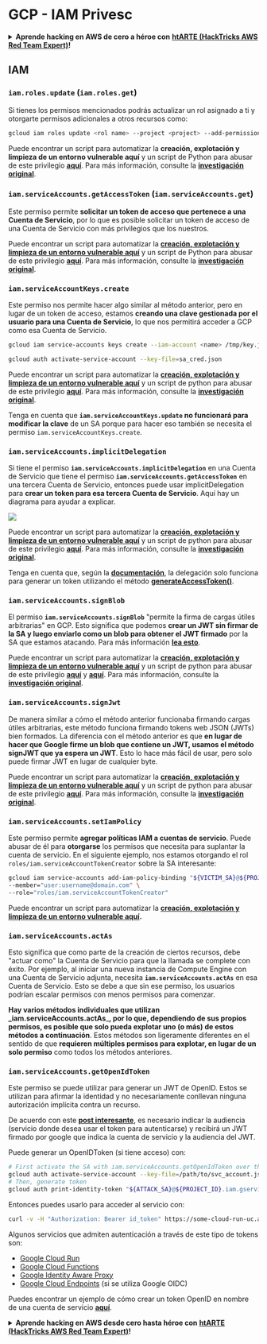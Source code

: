 # GCP - IAM Privesc

<details>

<summary><strong>Aprende hacking en AWS de cero a héroe con</strong> <a href="https://training.hacktricks.xyz/courses/arte"><strong>htARTE (HackTricks AWS Red Team Expert)</strong></a><strong>!</strong></summary>

Otras formas de apoyar a HackTricks:

* Si quieres ver a tu **empresa anunciada en HackTricks** o **descargar HackTricks en PDF**, consulta los [**PLANES DE SUSCRIPCIÓN**](https://github.com/sponsors/carlospolop)!
* Consigue el [**merchandising oficial de PEASS & HackTricks**](https://peass.creator-spring.com)
* Descubre [**La Familia PEASS**](https://opensea.io/collection/the-peass-family), nuestra colección de [**NFTs**](https://opensea.io/collection/the-peass-family) exclusivos
* **Únete al** 💬 [**grupo de Discord**](https://discord.gg/hRep4RUj7f) o al [**grupo de telegram**](https://t.me/peass) o **sígueme** en **Twitter** 🐦 [**@carlospolopm**](https://twitter.com/carlospolopm)**.**
* **Comparte tus trucos de hacking enviando PRs a los repositorios de github de** [**HackTricks**](https://github.com/carlospolop/hacktricks) y [**HackTricks Cloud**](https://github.com/carlospolop/hacktricks-cloud).

</details>

## IAM

### `iam.roles.update` (`iam.roles.get`)

Si tienes los permisos mencionados podrás actualizar un rol asignado a ti y otorgarte permisos adicionales a otros recursos como:
```bash
gcloud iam roles update <rol name> --project <project> --add-permissions <permission>
```
Puede encontrar un script para automatizar la **creación, explotación y limpieza de un entorno vulnerable aquí** y un script de Python para abusar de este privilegio [**aquí**](https://github.com/RhinoSecurityLabs/GCP-IAM-Privilege-Escalation/blob/master/ExploitScripts/iam.roles.update.py). Para más información, consulte la [**investigación original**](https://rhinosecuritylabs.com/gcp/privilege-escalation-google-cloud-platform-part-1/).

### `iam.serviceAccounts.getAccessToken` (`iam.serviceAccounts.get`)

Este permiso permite **solicitar un token de acceso que pertenece a una Cuenta de Servicio**, por lo que es posible solicitar un token de acceso de una Cuenta de Servicio con más privilegios que los nuestros.

Puede encontrar un script para automatizar la [**creación, explotación y limpieza de un entorno vulnerable aquí**](https://github.com/carlospolop/gcp\_privesc\_scripts/blob/main/tests/4-iam.serviceAccounts.getAccessToken.sh) y un script de Python para abusar de este privilegio [**aquí**](https://github.com/RhinoSecurityLabs/GCP-IAM-Privilege-Escalation/blob/master/ExploitScripts/iam.serviceAccounts.getAccessToken.py). Para más información, consulte la [**investigación original**](https://rhinosecuritylabs.com/gcp/privilege-escalation-google-cloud-platform-part-1/).

### `iam.serviceAccountKeys.create`

Este permiso nos permite hacer algo similar al método anterior, pero en lugar de un token de acceso, estamos **creando una clave gestionada por el usuario para una Cuenta de Servicio**, lo que nos permitirá acceder a GCP como esa Cuenta de Servicio.
```bash
gcloud iam service-accounts keys create --iam-account <name> /tmp/key.json

gcloud auth activate-service-account --key-file=sa_cred.json
```
Puede encontrar un script para automatizar la [**creación, explotación y limpieza de un entorno vulnerable aquí**](https://github.com/carlospolop/gcp_privesc_scripts/blob/main/tests/3-iam.serviceAccountKeys.create.sh) y un script de python para abusar de este privilegio [**aquí**](https://github.com/RhinoSecurityLabs/GCP-IAM-Privilege-Escalation/blob/master/ExploitScripts/iam.serviceAccountKeys.create.py). Para más información, consulte la [**investigación original**](https://rhinosecuritylabs.com/gcp/privilege-escalation-google-cloud-platform-part-1/).

Tenga en cuenta que **`iam.serviceAccountKeys.update` no funcionará para modificar la clave** de un SA porque para hacer eso también se necesita el permiso `iam.serviceAccountKeys.create`.

### `iam.serviceAccounts.implicitDelegation`

Si tiene el permiso **`iam.serviceAccounts.implicitDelegation`** en una Cuenta de Servicio que tiene el permiso **`iam.serviceAccounts.getAccessToken`** en una tercera Cuenta de Servicio, entonces puede usar implicitDelegation para **crear un token para esa tercera Cuenta de Servicio**. Aquí hay un diagrama para ayudar a explicar.

![](https://rhinosecuritylabs.com/wp-content/uploads/2020/04/image2-500x493.png)

Puede encontrar un script para automatizar la [**creación, explotación y limpieza de un entorno vulnerable aquí**](https://github.com/carlospolop/gcp_privesc_scripts/blob/main/tests/5-iam.serviceAccounts.implicitDelegation.sh) y un script de python para abusar de este privilegio [**aquí**](https://github.com/RhinoSecurityLabs/GCP-IAM-Privilege-Escalation/blob/master/ExploitScripts/iam.serviceAccounts.implicitDelegation.py). Para más información, consulte la [**investigación original**](https://rhinosecuritylabs.com/gcp/privilege-escalation-google-cloud-platform-part-1/).

Tenga en cuenta que, según la [**documentación**](https://cloud.google.com/iam/docs/understanding-service-accounts), la delegación solo funciona para generar un token utilizando el método [**generateAccessToken()**](https://cloud.google.com/iam/credentials/reference/rest/v1/projects.serviceAccounts/generateAccessToken).

### `iam.serviceAccounts.signBlob`

El permiso **`iam.serviceAccounts.signBlob`** "permite la firma de cargas útiles arbitrarias" en GCP. Esto significa que podemos **crear un JWT sin firmar de la SA y luego enviarlo como un blob para obtener el JWT firmado** por la SA que estamos atacando. Para más información [**lea esto**](https://medium.com/google-cloud/using-serviceaccountactor-iam-role-for-account-impersonation-on-google-cloud-platform-a9e7118480ed).

Puede encontrar un script para automatizar la [**creación, explotación y limpieza de un entorno vulnerable aquí**](https://github.com/carlospolop/gcp_privesc_scripts/blob/main/tests/6-iam.serviceAccounts.signBlob.sh) y un script de python para abusar de este privilegio [**aquí**](https://github.com/RhinoSecurityLabs/GCP-IAM-Privilege-Escalation/blob/master/ExploitScripts/iam.serviceAccounts.signBlob-accessToken.py) y [**aquí**](https://github.com/RhinoSecurityLabs/GCP-IAM-Privilege-Escalation/blob/master/ExploitScripts/iam.serviceAccounts.signBlob-gcsSignedUrl.py). Para más información, consulte la [**investigación original**](https://rhinosecuritylabs.com/gcp/privilege-escalation-google-cloud-platform-part-1/).

### `iam.serviceAccounts.signJwt`

De manera similar a cómo el método anterior funcionaba firmando cargas útiles arbitrarias, este método funciona firmando tokens web JSON (JWTs) bien formados. La diferencia con el método anterior es que **en lugar de hacer que Google firme un blob que contiene un JWT, usamos el método signJWT que ya espera un JWT**. Esto lo hace más fácil de usar, pero solo puede firmar JWT en lugar de cualquier byte.

Puede encontrar un script para automatizar la [**creación, explotación y limpieza de un entorno vulnerable aquí**](https://github.com/carlospolop/gcp_privesc_scripts/blob/main/tests/7-iam.serviceAccounts.signJWT.sh) y un script de python para abusar de este privilegio [**aquí**](https://github.com/RhinoSecurityLabs/GCP-IAM-Privilege-Escalation/blob/master/ExploitScripts/iam.serviceAccounts.signJWT.py). Para más información, consulte la [**investigación original**](https://rhinosecuritylabs.com/gcp/privilege-escalation-google-cloud-platform-part-1/).

### `iam.serviceAccounts.setIamPolicy` <a href="#iam.serviceaccounts.setiampolicy" id="iam.serviceaccounts.setiampolicy"></a>

Este permiso permite **agregar políticas IAM a cuentas de servicio**. Puede abusar de él para **otorgarse** los permisos que necesita para suplantar la cuenta de servicio. En el siguiente ejemplo, nos estamos otorgando el rol `roles/iam.serviceAccountTokenCreator` sobre la SA interesante:
```bash
gcloud iam service-accounts add-iam-policy-binding "${VICTIM_SA}@${PROJECT_ID}.iam.gserviceaccount.com" \
--member="user:username@domain.com" \
--role="roles/iam.serviceAccountTokenCreator"
```
Puede encontrar un script para automatizar la [**creación, explotación y limpieza de un entorno vulnerable aquí**](https://github.com/carlospolop/gcp_privesc_scripts/blob/main/tests/d-iam.serviceAccounts.setIamPolicy.sh)**.**

### `iam.serviceAccounts.actAs`

Esto significa que como parte de la creación de ciertos recursos, debe "actuar como" la Cuenta de Servicio para que la llamada se complete con éxito. Por ejemplo, al iniciar una nueva instancia de Compute Engine con una Cuenta de Servicio adjunta, necesita **`iam.serviceAccounts.actAs`** en esa Cuenta de Servicio. Esto se debe a que sin ese permiso, los usuarios podrían escalar permisos con menos permisos para comenzar.

**Hay varios métodos individuales que utilizan \_iam.serviceAccounts.actAs**\_**, por lo que, dependiendo de sus propios permisos, es posible que solo pueda explotar uno (o más) de estos métodos a continuación**. Estos métodos son ligeramente diferentes en el sentido de que **requieren múltiples permisos para explotar, en lugar de un solo permiso** como todos los métodos anteriores.

### `iam.serviceAccounts.getOpenIdToken`

Este permiso se puede utilizar para generar un JWT de OpenID. Estos se utilizan para afirmar la identidad y no necesariamente conllevan ninguna autorización implícita contra un recurso.

De acuerdo con este [**post interesante**](https://medium.com/google-cloud/authenticating-using-google-openid-connect-tokens-e7675051213b), es necesario indicar la audiencia (servicio donde desea usar el token para autenticarse) y recibirá un JWT firmado por google que indica la cuenta de servicio y la audiencia del JWT.

Puede generar un OpenIDToken (si tiene acceso) con:
```bash
# First activate the SA with iam.serviceAccounts.getOpenIdToken over the other SA
gcloud auth activate-service-account --key-file=/path/to/svc_account.json
# Then, generate token
gcloud auth print-identity-token "${ATTACK_SA}@${PROJECT_ID}.iam.gserviceaccount.com" --audiences=https://example.com
```
Entonces puedes usarlo para acceder al servicio con:
```bash
curl -v -H "Authorization: Bearer id_token" https://some-cloud-run-uc.a.run.app
```
Algunos servicios que admiten autenticación a través de este tipo de tokens son:

* [Google Cloud Run](https://cloud.google.com/run/)
* [Google Cloud Functions](https://cloud.google.com/functions/docs/)
* [Google Identity Aware Proxy](https://cloud.google.com/iap/docs/authentication-howto)
* [Google Cloud Endpoints](https://cloud.google.com/endpoints/docs/openapi/authenticating-users-google-id) (si se utiliza Google OIDC)

Puedes encontrar un ejemplo de cómo crear un token OpenID en nombre de una cuenta de servicio [**aquí**](https://github.com/carlospolop-forks/GCP-IAM-Privilege-Escalation/blob/master/ExploitScripts/iam.serviceAccounts.getOpenIdToken.py).

<details>

<summary><strong>Aprende hacking en AWS desde cero hasta héroe con</strong> <a href="https://training.hacktricks.xyz/courses/arte"><strong>htARTE (HackTricks AWS Red Team Expert)</strong></a><strong>!</strong></summary>

Otras formas de apoyar a HackTricks:

* Si quieres ver tu **empresa anunciada en HackTricks** o **descargar HackTricks en PDF** Consulta los [**PLANES DE SUSCRIPCIÓN**](https://github.com/sponsors/carlospolop)!
* Consigue el [**merchandising oficial de PEASS & HackTricks**](https://peass.creator-spring.com)
* Descubre [**La Familia PEASS**](https://opensea.io/collection/the-peass-family), nuestra colección de [**NFTs**](https://opensea.io/collection/the-peass-family) exclusivos
* **Únete al** 💬 [**grupo de Discord**](https://discord.gg/hRep4RUj7f) o al [**grupo de telegram**](https://t.me/peass) o **sígueme** en **Twitter** 🐦 [**@carlospolopm**](https://twitter.com/carlospolopm)**.**
* **Comparte tus trucos de hacking enviando PRs a los repositorios de github de** [**HackTricks**](https://github.com/carlospolop/hacktricks) y [**HackTricks Cloud**](https://github.com/carlospolop/hacktricks-cloud).

</details>
